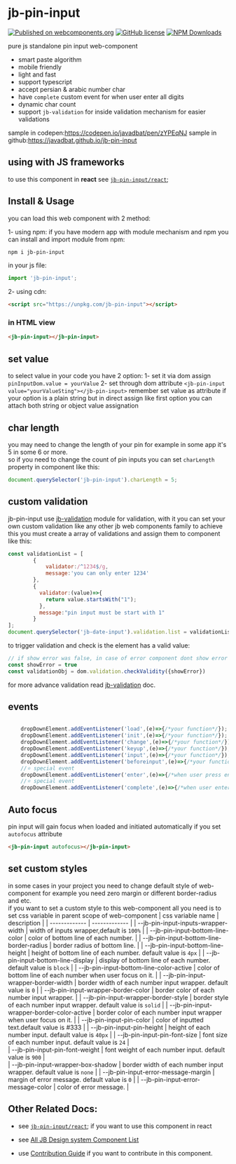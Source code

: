 # jb-pin-input

[![Published on webcomponents.org](https://img.shields.io/badge/webcomponents.org-published-blue.svg)](https://www.webcomponents.org/element/jb-pin-input)
[![GitHub license](https://img.shields.io/badge/license-MIT-brightgreen.svg)](https://raw.githubusercontent.com/javadbat/jb-pin-input/main/LICENSE)
[![NPM Downloads](https://img.shields.io/npm/dw/jb-pin-input)](https://www.npmjs.com/package/jb-pin-input)

pure js standalone pin input web-component

- smart paste algorithm
- mobile friendly
- light and fast
- support typescript
- accept persian & arabic number char
- have `complete` custom event for when user enter all digits
- dynamic char count
- support `jb-validation` for inside validation mechanism for easier validations

sample in codepen:<https://codepen.io/javadbat/pen/zYPEqNJ>
sample in github:<https://javadbat.github.io/jb-pin-input>

## using with JS frameworks

to use this component in **react** see [`jb-pin-input/react`](https://github.com/javadbat/jb-pin-input/tree/main/react);

## Install & Usage 

you can load this web component with 2 method:

1- using npm:
if you have modern app with module mechanism and npm you can install and import module from npm:

```sh
npm i jb-pin-input
```

in your js file:

```javascript
import 'jb-pin-input';
```

2- using cdn:

```html
<script src="https://unpkg.com/jb-pin-input"></script>
```

### in HTML view

```html
<jb-pin-input></jb-pin-input>
```
## set value

to select value in your code you have 2 option:
1- set it via dom assign `pinInputDom.value = yourValue`
2- set through dom attribute `<jb-pin-input value="yourValueSting"></jb-pin-input>`
remember set value as attribute if your option is a plain string but in direct assign like first option you can attach both string or object value assignation

## char length

you may need to change the length of your pin for example in some app it's 5 in some 6 or more.    
so if you need to change the count of pin inputs you can set `charLength` property in component like this:

```js
document.querySelector('jb-pin-input').charLength = 5;
```
## custom validation

jb-pin-input use [jb-validation](https://github.com/javadbat/jb-validation) module for validation, with it you can set your own custom validation like any other jb web components family to achieve this you must create a array of validations and assign them to component like this:

```js
const validationList = [
        {
            validator:/^1234$/g,
            message:'you can only enter 1234'
        },
        {
          validator:(value)=>{
            return value.startsWith("1");
          },
          message:"pin input must be start with 1"
        }
];
document.querySelector('jb-date-input').validation.list = validationList
```

to trigger validation and check is the element has a valid value:

```js
// if show error was false, in case of error component dont show error itself and function will return if data valid or not
const showError = true
const validationObj = dom.validation.checkValidity({showError})
```

for more advance validation read [jb-validation](https://github.com/javadbat/jb-validation) doc.

## events

```js

    dropDownElement.addEventListener('load',(e)=>{/*your function*/});
    dropDownElement.addEventListener('init',(e)=>{/*your function*/});
    dropDownElement.addEventListener('change',(e)=>{/*your function*/});
    dropDownElement.addEventListener('keyup',(e)=>{/*your function*/});
    dropDownElement.addEventListener('input',(e)=>{/*your function*/});
    dropDownElement.addEventListener('beforeinput',(e)=>{/*your function*/});
    //⭐ special event
    dropDownElement.addEventListener('enter',(e)=>{/*when user press enter button*/});
    //⭐ special event
    dropDownElement.addEventListener('complete',(e)=>{/*when user enter the last char and after all validation passes*/});

```
## Auto focus

pin input will gain focus when loaded and initiated automatically if you set `autofocus` attribute
```html
<jb-pin-input autofocus></jb-pin-input>
```

## set custom styles

in some cases in your project you need to change default style of web-component for example you need zero margin or different border-radius and etc.  
if you want to set a custom style to this web-component all you need is to set css variable in parent scope of web-component
| css variable name                          | description                                                                                   |
| -------------                              | -------------                                                                                 |
| --jb-pin-input-inputs-wrapper-width        | width of inputs wrapper,default is `100%`                                                     |
| --jb-pin-input-bottom-line-color           | color of bottom line of each number.                                                          |
| --jb-pin-input-bottom-line-border-radius   | border radius of bottom line.                                                                 |
| --jb-pin-input-bottom-line-height          | height of bottom line of each number. default value is `4px`                                  |
| --jb-pin-input-bottom-line-display         | display of bottom line of each number. default value is `block`                               |
| --jb-pin-input-bottom-line-color-active    | color of bottom line of each number when user focus on it.                                    |
| --jb-pin-input-wrapper-border-width        | border width of each number input wrapper. default value is `0`                               |
| --jb-pin-input-wrapper-border-color        | border color of each number input wrapper.                                                    |
| --jb-pin-input-wrapper-border-style        | border style of  each number input wrapper. default value is `solid`                          |
| --jb-pin-input-wrapper-border-color-active | border color of each number input wrapper  when user focus on it.                             |
| --jb-pin-input-pin-color                   | color of inputted text.default value is #333                                                  |
| --jb-pin-input-pin-height                  | height of  each number input. default value is `40px`                                         |
| --jb-pin-input-pin-font-size               | font size of  each number input. default value is `24`                                        |   
| --jb-pin-input-pin-font-weight             | font weight of  each number input. default value is `900`                                     |   
| --jb-pin-input-wrapper-box-shadow          | border width of each number input wrapper. default value is `none`                            |
| --jb-pin-input-error-message-margin        | margin of error message. default value is `0`                                                 |
| --jb-pin-input-error-message-color         | color of error message.                                                                       |


## Other Related Docs:

- see [`jb-pin-input/react`](https://github.com/javadbat/jb-pin-input/tree/main/react); if you want to use this component in react

- see [All JB Design system Component List](https://javadbat.github.io/design-system/)

- use [Contribution Guide](https://github.com/javadbat/design-system/blob/main/docs/contribution-guide.md) if you want to contribute in this component.